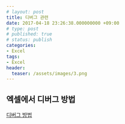 ```yaml
---
# layout: post
title: 디버그 관련
date: 2017-04-18 23:26:38.000000000 +09:00
# type: post
# published: true
# status: publish
categories:
- Excel
tags:
- Excel
header:
  teaser: /assets/images/3.png
---
```

## 엑셀에서 디버그 방법
<p><a href="http://link2me.tistory.com/607" target="_blank">디버그 방법</a></p>
